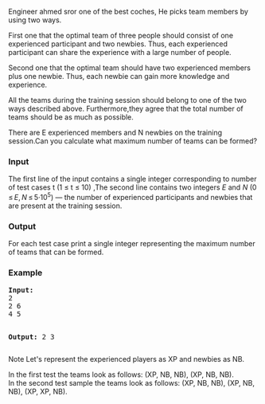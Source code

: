 <p>
Engineer ahmed sror one of the best coches, He picks team members by using two ways.
</p>

<p>First one that the optimal team of three people should consist of one experienced participant and two newbies. Thus, each experienced participant can share the experience with a large number of people.
</p>

<p>
Second one that the optimal team should have two experienced members plus one newbie. Thus, each newbie can gain more knowledge and experience.
</p>

<p>All the teams during the training session should belong to one of the two ways described above. Furthermore,they agree that the total number of teams should be as much as possible.</p>

<p>There are E experienced members and N newbies on the training session.Can you calculate what maximum number of teams can be formed?</p>

<h3>Input</h3>
<p>
The first line of the input contains a single integer corresponding to number of test cases t (1 ≤ t ≤ 10) ,The second line contains two integers <em>E</em> and&nbsp;<em>N</em>&nbsp;(0 ≤ <em>E</em>, <em>N</em> ≤ 5·10<sup>5</sup>) — the number of experienced participants and newbies that are present at the training session.</p>

<h3>Output</h3>
<p>For each test case print&nbsp;a single integer representing&nbsp;the maximum number of teams that can be formed.</p>

<h3>Example</h3>
<pre><b>Input:</b>
2
2 6
4 5

<b>Output:</b>
2
3</pre>

<p>
Note Let's represent the experienced players as XP and newbies as NB.
</p>
<p>
In the first test the teams look as follows: (XP, NB, NB), (XP, NB, NB).<br>In the second test sample the teams look as follows: (XP, NB, NB), (XP, NB, NB), (XP, XP, NB).</p>